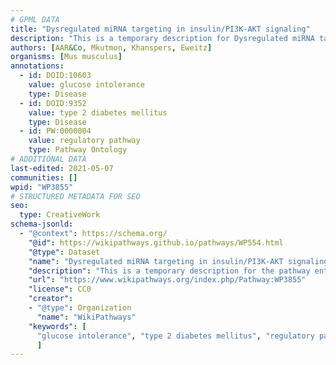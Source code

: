 ```yaml
---
# GPML DATA
title: "Dysregulated miRNA targeting in insulin/PI3K-AKT signaling"
description: "This is a temporary description for Dysregulated miRNA targeting in insulin/PI3K-AKT signaling"
authors: [AAR&Co, Mkutmon, Khanspers, Eweitz]
organisms: [Mus musculus]
annotations:
  - id: DOID:10603
    value: glucose intolerance
    type: Disease
  - id: DOID:9352
    value: type 2 diabetes mellitus
    type: Disease
  - id: PW:0000004
    value: regulatory pathway
    type: Pathway Ontology
# ADDITIONAL DATA
last-edited: 2021-05-07
communities: []
wpid: "WP3855"
# STRUCTURED METADATA FOR SEO
seo:
  type: CreativeWork
schema-jsonld:
  - "@context": https://schema.org/
    "@id": https://wikipathways.github.io/pathways/WP554.html
    "@type": Dataset
    "name": "Dysregulated miRNA targeting in insulin/PI3K-AKT signaling"
    "description": "This is a temporary description for the pathway entitled: Dysregulated miRNA targeting in insulin/PI3K-AKT signaling"
    "url": "https://www.wikipathways.org/index.php/Pathway:WP3855"
    "license": CC0
    "creator":
    - "@type": Organization
      "name": "WikiPathways"
    "keywords": [
      "glucose intolerance", "type 2 diabetes mellitus", "regulatory pathway",
      ]
---
```

